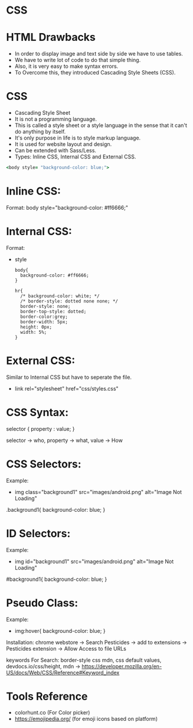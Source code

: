 # CSS

# HTML Drawbacks

- In order to display image and text side by side we have to use tables.
- We have to write lot of code to do that simple thing.
- Also, it is very easy to make syntax errors.
- To Overcome this, they introduced Cascading Style Sheets (CSS).

# CSS 

- Cascading Style Sheet
- It is not a programming language.
- This is called a style sheet or a style language in the sense that it can't do anything by itself.
- It's only purpose in life is to style markup language.
- It is used for website layout and design.
- Can be extended with Sass/Less.
- Types: Inline CSS, Internal CSS and  External CSS.

```ruby
<body style= "background-color: blue;">
```

# Inline CSS: 

Format: body style="background-color: #ff6666;"

# Internal CSS:

Format: 

- style

      body{
        background-color: #ff6666;
      }

      hr{
        /* background-color: white; */
        /* border-style: dotted none none; */
        border-style: none;
        border-top-style: dotted;
        border-color:grey;
        border-width: 5px;
        height: 0px;
        width: 5%;
      }
      
 # External CSS:
 
 Similar to Internal CSS but have to seperate the file.
 
 - link rel="stylesheet" href="css/styles.css"
 
 # CSS Syntax:
 
 selector { property : value; }
 
 selector -> who, property -> what, value -> How
 
 # CSS Selectors:
 
 Example:
 
   - img class="background1" src="images/android.png" alt="Image Not Loading"
   
  .background1{
   background-color: blue;
      }
      
 # ID Selectors:
 
 Example:
 
  - img id="background1" src="images/android.png" alt="Image Not Loading"
   
  #background1{
   background-color: blue;
      }
      
 # Pseudo Class:
 
 Example:
 
  - img:hover{
    background-color: blue;
    }
 
 
 Installation: chrome webstore -> Search Pesticides -> add to extensions -> Pesticides extension -> Allow Access to file URLs

keywords For Search: border-style css mdn, css default values, devdocs.io/css/height, mdn -> https://developer.mozilla.org/en-US/docs/Web/CSS/Reference#Keyword_index

 
 # Tools Reference
 
 - colorhunt.co (For Color picker)
 - https://emojipedia.org/ (for emoji icons based on platform)  
  
 


